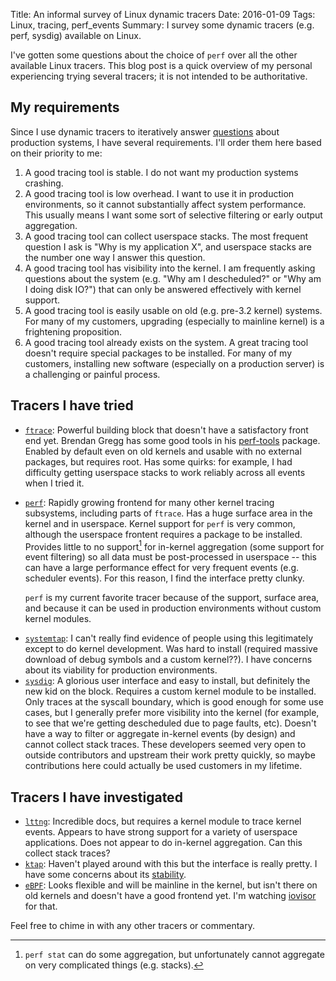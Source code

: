Title: An informal survey of Linux dynamic tracers
Date: 2016-01-09
Tags: Linux, tracing, perf_events
Summary: I survey some dynamic tracers (e.g. perf, sysdig) available on Linux.

I've gotten some questions about the choice of `perf` over all the other
available Linux tracers. This blog post is a quick overview of my personal
experiencing trying several tracers; it is not intended to be authoritative.

## My requirements

Since I use dynamic tracers to iteratively answer
[questions]({filename}dtrace_philosophy.md) about production systems, I have
several requirements. I'll order them here based on their priority to me:

  1. A good tracing tool is stable. I do not want my production systems crashing.
  2. A good tracing tool is low overhead. I want to use it in production
     environments, so it cannot substantially affect system performance.
     This usually means I want some sort of selective filtering or early
     output aggregation.
  3. A good tracing tool can collect userspace stacks. The most frequent
     question I ask is "Why is my application X", and userspace stacks are the
   	 number one way I answer this question.
  4. A good tracing tool has visibility into the kernel. I am frequently asking
     questions about the system (e.g. "Why am I descheduled?" or "Why am I doing
	 disk IO?") that can only be answered effectively with kernel support.
  5. A good tracing tool is easily usable on old (e.g. pre-3.2 kernel)
     systems. For many of my customers, upgrading (especially to mainline
	 kernel) is a frightening proposition.
  6. A good tracing tool already exists on the system. A great tracing tool
     doesn't require special packages to be installed. For many of my customers,
	 installing new software (especially on a production server) is a
	 challenging or painful process.

## Tracers I have tried

  - [`ftrace`](http://elinux.org/Ftrace): Powerful building block that doesn't
    have a satisfactory front
    end yet. Brendan Gregg has some good tools in his
	[perf-tools](https://github.com/brendangregg/perf-tools) package.
	Enabled by default even on old kernels and usable with no external packages,
	but requires root.
	Has some quirks: for example, I had difficulty getting userspace stacks to
	work reliably across all events when I tried it.
  - [`perf`](https://perf.wiki.kernel.org/index.php/Main_Page): Rapidly growing
    frontend for many other kernel tracing subsystems,
    including parts of `ftrace`. Has a huge surface area in the kernel and
	in userspace. Kernel support for `perf` is very common, although the
	userspace frontent requires a package to be installed. Provides little
	to no support[^1] for in-kernel aggregation (some support for event filtering)
	so all data must be post-processed in userspace -- this can have a large
	performance effect for very frequent events (e.g. scheduler events).
	For this reason, I find the interface pretty clunky.
	
	`perf` is my current favorite tracer because of the support, surface area, and
	because it can be used in production environments without custom kernel
	modules.	

[^1]: `perf stat` can do some aggregation, but unfortunately cannot aggregate on
very complicated things (e.g. stacks).

  - [`systemtap`](https://sourceware.org/systemtap/): I can't really find
    evidence of people using this legitimately
    except to do kernel development. Was hard to install (required massive
	download of debug symbols and a custom kernel??). I have concerns about its
	viability for production environments.
  - [`sysdig`](http://www.sysdig.org/): A glorious user interface and easy to
    install, but definitely the
    new kid on the block. Requires a custom kernel module to be installed.
	Only traces at the syscall boundary, which is good enough for some use
	cases, but I generally prefer more visibility into the kernel (for example,
	to see that we're getting descheduled due to page faults, etc).
	Doesn't have a way to filter or aggregate in-kernel events (by design) and
	cannot collect stack traces. These developers seemed very open
	to outside contributors and upstream their work pretty quickly, so maybe
	contributions here could actually be used customers in my lifetime.
	
## Tracers I have investigated

  - [`lttng`](https://lttng.org/): Incredible docs, but requires a kernel module
    to trace kernel events. Appears to have strong support for a variety of
	userspace applications. Does not appear to do in-kernel aggregation. 
	Can this collect stack traces?
  - [`ktap`](http://www.ktap.org/): Haven't played around with this but the
    interface is really pretty. I have some concerns about its
	[stability](https://github.com/ktap/ktap/issues).
  - [`eBPF`](https://lwn.net/Articles/603983/): Looks flexible and will be
    mainline in the kernel, but isn't there on old kernels and doesn't have a
	good frontend yet. I'm watching [iovisor](https://github.com/iovisor/bcc)
	for that.

Feel free to chime in with any other tracers or commentary.
